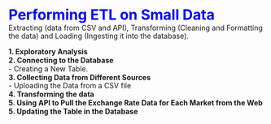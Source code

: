<div style="padding: 0; margin: 0; line-height: 1.2;">
    <h1 style="margin: 0;"><b><font color='blue'>Performing ETL on Small Data</font></b></h1>
    Extracting (data from CSV and API), Transforming (Cleaning and Formatting the data) and Loading (Ingesting it into the database).</p>
    <p style="margin: 0;"><b>1. Exploratory Analysis</b><br>
    <p style="margin: 0;"><b>2. Connecting to the Database</b><br>
    - Creating a New Table.</p>
    <p style="margin: 0;"><b>3. Collecting Data from Different Sources</b><br>
    - Uploading the Data from a CSV file<br>
    <p style="margin: 0;"><b>4. Transforming the data</b><br>
    <p style="margin: 0;"><b>5. Using API to Pull the Exchange Rate Data for Each Market from the Web</b><br>
    <p style="margin: 0;"><b>5. Updating the Table in the Database</b><br>
</div>

